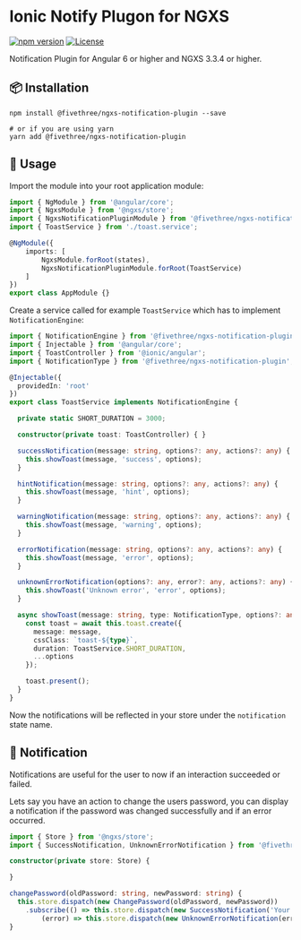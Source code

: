 # Ionic Notify Plugon for NGXS

[![npm version](https://badge.fury.io/js/%40fivethree%2Fngxs-notification-plugin.svg)](https://www.npmjs.com/@fivethree/ngxs-notification-plugin)
[![License](https://img.shields.io/badge/License-MIT-green.svg)](https://github.com/fivethree-team/ngxs-notification-plugin/blob/master/LICENSE)

Notification Plugin for Angular 6 or higher and NGXS 3.3.4 or higher.

## 📦 Installation

```console
npm install @fivethree/ngxs-notification-plugin --save

# or if you are using yarn
yarn add @fivethree/ngxs-notification-plugin
```

## 🔨 Usage
Import the module into your root application module:

```typescript
import { NgModule } from '@angular/core';
import { NgxsModule } from '@ngxs/store';
import { NgxsNotificationPluginModule } from '@fivethree/ngxs-notification-plugin';
import { ToastService } from './toast.service';

@NgModule({
    imports: [
        NgxsModule.forRoot(states),
        NgxsNotificationPluginModule.forRoot(ToastService)
    ]
})
export class AppModule {}
```

Create a service called for example `ToastService` which has to implement `NotificationEngine`:

```typescript
import { NotificationEngine } from '@fivethree/ngxs-notification-plugin';
import { Injectable } from '@angular/core';
import { ToastController } from '@ionic/angular';
import { NotificationType } from '@fivethree/ngxs-notification-plugin';

@Injectable({
  providedIn: 'root'
})
export class ToastService implements NotificationEngine {

  private static SHORT_DURATION = 3000;

  constructor(private toast: ToastController) { }

  successNotification(message: string, options?: any, actions?: any) {
    this.showToast(message, 'success', options);
  }

  hintNotification(message: string, options?: any, actions?: any) {
    this.showToast(message, 'hint', options);
  }

  warningNotification(message: string, options?: any, actions?: any) {
    this.showToast(message, 'warning', options);
  }

  errorNotification(message: string, options?: any, actions?: any) {
    this.showToast(message, 'error', options);
  }

  unknownErrorNotification(options?: any, error?: any, actions?: any) {
    this.showToast('Unknown error', 'error', options);
  }

  async showToast(message: string, type: NotificationType, options?: any ) {
    const toast = await this.toast.create({
      message: message,
      cssClass: `toast-${type}`,
      duration: ToastService.SHORT_DURATION,
      ...options
    });

    toast.present();
  }
}
```

Now the notifications will be reflected in your store under the `notification` state name.

## 🔔 Notification

Notifications are useful for the user to now if an interaction succeeded or failed.

Lets say you have an action to change the users password, you can display a notification if the password was changed successfully and if an error occurred.

```typescript
import { Store } from '@ngxs/store';
import { SuccessNotification, UnknownErrorNotification } from '@fivethree/ngxs-notification-plugin';

constructor(private store: Store) {

}

changePassword(oldPassword: string, newPassword: string) {
  this.store.dispatch(new ChangePassword(oldPassword, newPassword))
    .subscribe(() => this.store.dispatch(new SuccessNotification('Your password has been successfully changed.')),
        (error) => this.store.dispatch(new UnknownErrorNotification(error)));
}
```